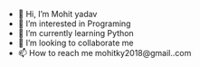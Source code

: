 - 👋 Hi, I’m Mohit yadav
- 👀 I’m interested in Programing
- 🌱 I’m currently learning Python
- 💞️ I’m looking to collaborate me
- 📫 How to reach me mohitky2018@gmail..com

<!---
mohitky/mohitky is a ✨ special ✨ repository because its `README.md` (this file) appears on your GitHub profile.
You can click the Preview link to take a look at your changes.
--->

